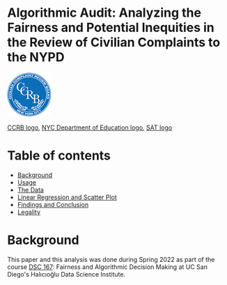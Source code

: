 # Algorithmic Audit: Analyzing the Fairness and Potential Inequities in the Review of Civilian Complaints to the NYPD

![banner](https://github.com/jacquelinekclee/algorithmic-audit-nyc-ccrb/blob/e9335a593b1bc0ce3243331f45711f5d3918c02a/image.png)

[CCRB logo](https://www1.nyc.gov/assets/ccrb/images/content/header/logo.png), [NYC Department of Education logo](https://wikidownload.com/wiki/york-city-school-calendar/), [SAT logo](https://commons.wikimedia.org/wiki/File:New_SAT_Logo_(vector).svg)

# Table of contents

- [Background](#background)
- [Usage](#usage)
- [The Data](#the-data)
- [Linear Regression and Scatter Plot](#linear-regression-and-scatter-plot)
- [Findings and Conclusion](#findings-and-conclusion)
- [Legality](#legality)

# Background

This paper and this analysis was done during Spring 2022 as part of the course [DSC 167](https://afraenkel.github.io/fairness-algo-decision/): Fairness and Algorithmic Decision Making at UC San Diego's Halıcıoğlu Data Science Institute. 
